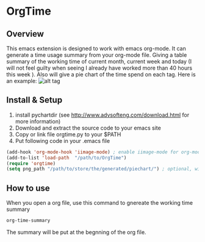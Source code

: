 OrgTime
=======
## Overview
This emacs extension is designed to work with emacs org-mode. It can generate a time usage summary from your org-mode file. Giving a table summary of the working time of current month, current week and today (I will not feel guilty when seeing I already have worked more than 40 hours this week ). Also will give a pie chart of the time spend on each tag.
Here is an example:
![alt tag](https://raw.github.com/Chengming/OrgTime/master/example.png)
## Install & Setup
1. install pychartdir (see http://www.advsofteng.com/download.html for more information)
1. Download and extract the source code to your emacs site
1. Copy or link file orgtime.py to your $PATH
1. Put following code in your .emacs file

```lisp
(add-hook 'org-mode-hook 'iimage-mode) ; enable iimage-mode for org-mode
(add-to-list 'load-path  "/path/to/OrgTime")
(require 'orgtime)
(setq png_path "/path/to/store/the/generated/piechart/") ; optional, will use ~/.emacs.d is not set
```

## How to use
When you open a org file, use this command to gnereate the working time summary
```lisp
org-time-summary
```
The summary will be put at the begnning of the org file.